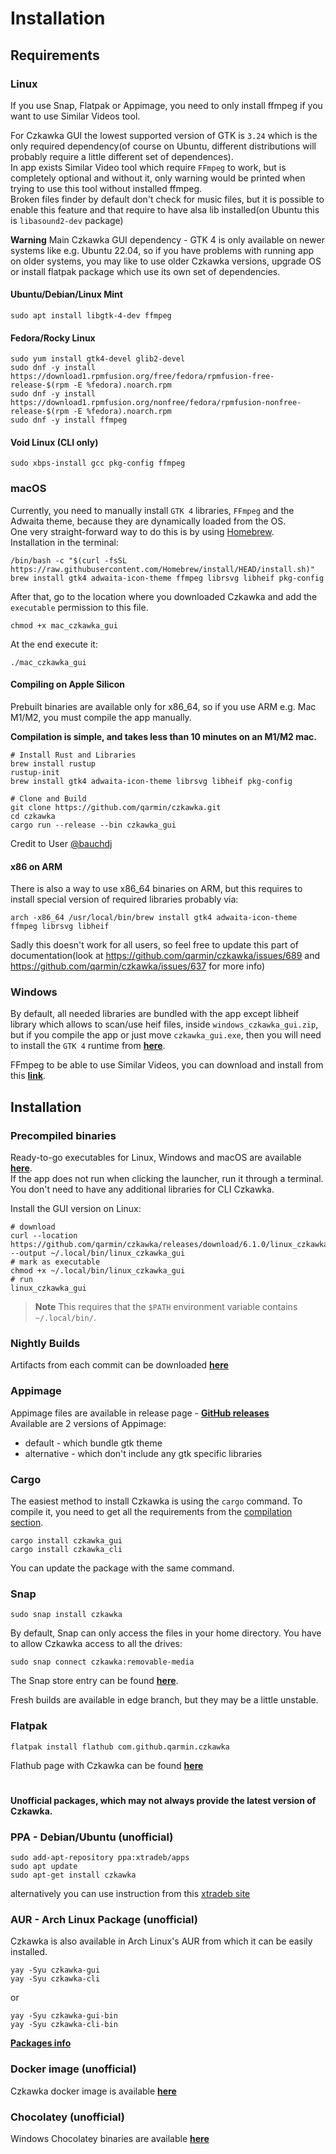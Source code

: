 # Installation
## Requirements
### Linux
If you use Snap, Flatpak or Appimage, you need to only install ffmpeg if you want to use Similar Videos tool.

For Czkawka GUI the lowest supported version of GTK is `3.24` which is the only required dependency(of course on Ubuntu, different distributions will probably require a little different set of dependences).  
In app exists Similar Video tool which require `FFmpeg` to work, but is completely optional and without it, only warning would be printed when trying to use this tool without installed ffmpeg.  
Broken files finder by default don't check for music files, but it is possible to enable this feature and that require to have alsa lib installed(on Ubuntu this is `libasound2-dev` package)

**Warning**
Main Czkawka GUI dependency - GTK 4 is only available on newer systems like e.g. Ubuntu 22.04, so if you have problems with running app on older systems, you may like to use older Czkawka versions, upgrade OS or install flatpak package which use its own set of dependencies.

#### Ubuntu/Debian/Linux Mint
```
sudo apt install libgtk-4-dev ffmpeg
```
#### Fedora/Rocky Linux
```
sudo yum install gtk4-devel glib2-devel
sudo dnf -y install https://download1.rpmfusion.org/free/fedora/rpmfusion-free-release-$(rpm -E %fedora).noarch.rpm
sudo dnf -y install https://download1.rpmfusion.org/nonfree/fedora/rpmfusion-nonfree-release-$(rpm -E %fedora).noarch.rpm
sudo dnf -y install ffmpeg
```
#### Void Linux (CLI only)
```
sudo xbps-install gcc pkg-config ffmpeg
```

### macOS
Currently, you need to manually install `GTK 4` libraries, `FFmpeg` and the Adwaita theme, because they are dynamically loaded from the OS.  
One very straight-forward way to do this is by using [Homebrew](https://brew.sh/).  
Installation in the terminal:
```shell
/bin/bash -c "$(curl -fsSL https://raw.githubusercontent.com/Homebrew/install/HEAD/install.sh)"
brew install gtk4 adwaita-icon-theme ffmpeg librsvg libheif pkg-config
```
After that, go to the location where you downloaded Czkawka and add the `executable` permission to this file.
```shell
chmod +x mac_czkawka_gui
```
At the end execute it:
```shell
./mac_czkawka_gui
```
#### Compiling on Apple Silicon
Prebuilt binaries are available only for x86_64, so if you use ARM e.g. Mac M1/M2, you must compile the app manually.  

**Compilation is simple, and takes less than 10 minutes on an M1/M2 mac.**

```
# Install Rust and Libraries
brew install rustup
rustup-init
brew install gtk4 adwaita-icon-theme librsvg libheif pkg-config
```
```
# Clone and Build
git clone https://github.com/qarmin/czkawka.git
cd czkawka
cargo run --release --bin czkawka_gui
```
Credit to User [@bauchdj](https://github.com/bauchdj)

#### x86 on ARM
There is also a way to use x86_64 binaries on ARM, but this requires to install special version of required libraries probably via:
```shell
arch -x86_64 /usr/local/bin/brew install gtk4 adwaita-icon-theme ffmpeg librsvg libheif
```
Sadly this doesn't work for all users, so feel free to update this part of documentation(look at https://github.com/qarmin/czkawka/issues/689 and https://github.com/qarmin/czkawka/issues/637 for more info)


### Windows
By default, all needed libraries are bundled with the app except libheif library which allows to scan/use heif files, inside `windows_czkawka_gui.zip`, but if you compile the app or just move `czkawka_gui.exe`, then you will need to install the `GTK 4`
runtime from [**here**](https://github.com/tschoonj/GTK-for-Windows-Runtime-Environment-Installer/releases).

FFmpeg to be able to use Similar Videos, you can download and install from this [**link**](https://ffmpeg.org/).

## Installation
### Precompiled binaries
Ready-to-go executables for Linux, Windows and macOS are available [**here**](https://github.com/qarmin/czkawka/releases/).  
If the app does not run when clicking the launcher, run it through a terminal.  
You don't need to have any additional libraries for CLI Czkawka.

Install the GUI version on Linux:

```shell
# download
curl --location https://github.com/qarmin/czkawka/releases/download/6.1.0/linux_czkawka_gui --output ~/.local/bin/linux_czkawka_gui
# mark as executable
chmod +x ~/.local/bin/linux_czkawka_gui
# run
linux_czkawka_gui
```

>**Note** This requires that the `$PATH` environment variable contains `~/.local/bin/`.

### Nightly Builds
Artifacts from each commit can be downloaded [**here**](https://github.com/qarmin/czkawka/actions)

### Appimage
Appimage files are available in release page - [**GitHub releases**](https://github.com/qarmin/czkawka/releases/)  
Available are 2 versions of Appimage:
- default - which bundle gtk theme
- alternative - which don't include any gtk specific libraries

### Cargo
The easiest method to install Czkawka is using the `cargo` command. To compile it, you need to get all the
requirements from the [compilation section](Compilation.md).
```
cargo install czkawka_gui
cargo install czkawka_cli
```
You can update the package with the same command.

### Snap
```
sudo snap install czkawka
```
By default, Snap can only access the files in your home directory. You have to allow Czkawka access to all the drives:

```
sudo snap connect czkawka:removable-media
```

The Snap store entry can be found [**here**](https://snapcraft.io/czkawka).

Fresh builds are available in edge branch, but they may be a little unstable.

### Flatpak
```
flatpak install flathub com.github.qarmin.czkawka
```
Flathub page with Czkawka can be found [**here**](https://flathub.org/apps/details/com.github.qarmin.czkawka)

#
#

**Unofficial packages, which may not always provide the latest version of Czkawka.**

### PPA - Debian/Ubuntu (unofficial)
```
sudo add-apt-repository ppa:xtradeb/apps
sudo apt update
sudo apt-get install czkawka
```

alternatively you can use instruction from this [xtradeb site](https://xtradeb.net/wiki/how-to-install-applications-from-this-web-site/)

### AUR - Arch Linux Package (unofficial)
Czkawka is also available in Arch Linux's AUR from which it can be easily installed.
```
yay -Syu czkawka-gui
yay -Syu czkawka-cli
```
or
```
yay -Syu czkawka-gui-bin
yay -Syu czkawka-cli-bin
```

[**Packages info**](https://aur.archlinux.org/packages/?O=0&SeB=nd&K=czkawka&outdated=&SB=n&SO=a&PP=50&do_Search=Go)

### Docker image (unofficial)
Czkawka docker image is available [**here**](https://github.com/jlesage/docker-czkawka)

### Chocolatey (unofficial)
Windows Chocolatey binaries are available [**here**](https://community.chocolatey.org/packages/czkawka)
